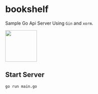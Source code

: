bookshelf
===

Sample Go Api Server Using `Gin` and `xorm`.

<img src="https://blog.golang.org/gopher/gopher.png" width="100px;">

## Start Server
```bash
go run main.go
```
